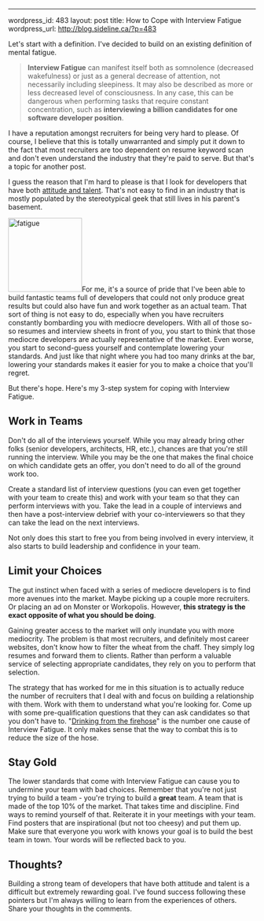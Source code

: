 --- 
wordpress_id: 483
layout: post
title: How to Cope with Interview Fatigue
wordpress_url: http://blog.sideline.ca/?p=483

Let's start with a definition.  I've decided to build on an existing definition of mental fatigue.

>**Interview Fatigue** can manifest itself both as somnolence (decreased wakefulness) or just as a general decrease of attention, not necessarily including sleepiness. It may also be described as more or less decreased level of consciousness. In any case, this can be dangerous when performing tasks that require constant concentration, such as **interviewing a billion candidates for one software developer position**. 

I have a reputation amongst recruiters for being very hard to please.  Of course, I believe that this is totally unwarranted and simply put it down to the fact that most recruiters are too dependent on resume keyword scan and don't even understand the industry that they're paid to serve.  But that's a topic for another post.

<!--more-->

I guess the reason that I'm hard to please is that I look for developers that have both [attitude and talent](http://blog.sideline.ca/2009/09/12/attitude-beats-talent/).  That's not easy to find in an industry that is mostly populated by the stereotypical geek that still lives in his parent's basement.

<img src="http://blog.sideline.ca/wp-content/uploads/2009/09/fatigue-150x150.jpg" alt="fatigue" title="fatigue" width="150" height="150" class="right" />For me, it's a source of pride that I've been able to build fantastic teams full of developers that could not only produce great results but could also have fun and work together as an actual team.  That sort of thing is not easy to do, especially when you have recruiters constantly bombarding you with mediocre developers.  With all of those so-so resumes and interview sheets in front of you, you start to think that those mediocre developers are actually representative of the market.  Even worse, you start to second-guess yourself and contemplate lowering your standards.  And just like that night where you had too many drinks at the bar, lowering your standards makes it easier for you to make a choice that you'll regret.

But there's hope.  Here's my 3-step system for coping with Interview Fatigue.

Work in Teams
-------------
Don't do all of the interviews yourself.  While you may already bring other folks (senior developers, architects, HR, etc.), chances are that you're still running the interview.  While you may be the one that makes the final choice on which candidate gets an offer, you don't need to do all of the ground work too.  

Create a standard list of interview questions (you can even get together with your team to create this) and work with your team so that they can perform interviews with you.  Take the lead in a couple of interviews and then have a post-interview debrief with your co-interviewers so that they can take the lead on the next interviews.

Not only does this start to free you from being involved in every interview, it also starts to build leadership and confidence in your team.

Limit your Choices
------------------
The gut instinct when faced with a series of mediocre developers is to find more avenues into the market.  Maybe picking up a couple more recruiters.  Or placing an ad on Monster or Workopolis.  However, **this strategy is the exact opposite of what you should be doing**.

Gaining greater access to the market will only inundate you with more mediocrity.  The problem is that most recruiters, and definitely most career websites, don't know how to filter the wheat from the chaff.  They simply log resumes and forward them to clients.  Rather than perform a valuable service of selecting appropriate candidates, they rely on you to perform that selection.

The strategy that has worked for me in this situation is to actually reduce the number of recruiters that I deal with and focus on building a relationship with them.  Work with them to understand what you're looking for.  Come up with some pre-qualification questions that they can ask candidates so that you don't have to.  "[Drinking from the firehose](http://www.urbandictionary.com/define.php?term=drinking%20from%20the%20firehose)" is the number one cause of Interview Fatigue.  It only makes sense that the way to combat this is to reduce the size of the hose.

Stay Gold
---------
The lower standards that come with Interview Fatigue can cause you to undermine your team with bad choices.  Remember that you're not just trying to build a team - you're trying to build a **great** team.  A team that is made of the top 10% of the market.  That takes time and discipline.  Find ways to remind yourself of that.  Reiterate it in your meetings with your team.  Find posters that are inspirational (but not too cheesy) and put them up.  Make sure that everyone you work with knows your goal is to build the best team in town.  Your words will be reflected back to you.

Thoughts?
---------
Building a strong team of developers that have both attitude and talent is a difficult but extremely rewarding goal.  I've found success following these pointers but I'm always willing to learn from the experiences of others.  Share your thoughts in the comments.
